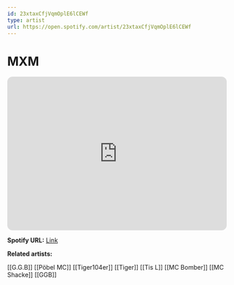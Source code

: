```yaml
---
id: 23xtaxCfjVqmOplE6lCEWf
type: artist
url: https://open.spotify.com/artist/23xtaxCfjVqmOplE6lCEWf
---
```

# MXM

<iframe style="border-radius:12px" src="https://open.spotify.com/embed/artist/23xtaxCfjVqmOplE6lCEWf" width="100%" height="352" frameBorder="0" allowfullscreen="" allow="autoplay; clipboard-write; encrypted-media; fullscreen; picture-in-picture" loading="lazy"></iframe>

**Spotify URL:** [Link](https://open.spotify.com/artist/23xtaxCfjVqmOplE6lCEWf)

**Related artists:**

[[G.G.B]]
[[Pöbel MC]]
[[Tiger104er]]
[[Tiger]]
[[Tis L]]
[[MC Bomber]]
[[MC Shacke]]
[[GGB]]
